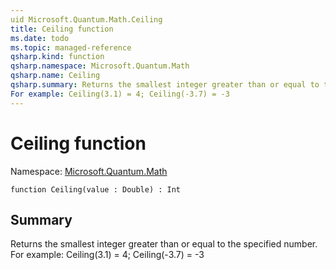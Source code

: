 ```yaml
---
uid Microsoft.Quantum.Math.Ceiling
title: Ceiling function
ms.date: todo
ms.topic: managed-reference
qsharp.kind: function
qsharp.namespace: Microsoft.Quantum.Math
qsharp.name: Ceiling
qsharp.summary: Returns the smallest integer greater than or equal to the specified number.
For example: Ceiling(3.1) = 4; Ceiling(-3.7) = -3
---
```


# Ceiling function

Namespace: [Microsoft.Quantum.Math](xref:Microsoft.Quantum.Math)

```qsharp
function Ceiling(value : Double) : Int
```

## Summary
Returns the smallest integer greater than or equal to the specified number.
For example: Ceiling(3.1) = 4; Ceiling(-3.7) = -3

